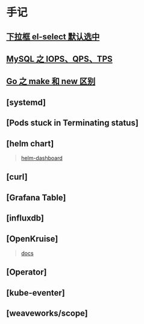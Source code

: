 # 手记

## [下拉框 el-select 默认选中](./01.md)

## [MySQL 之 IOPS、QPS、TPS](./02.md)

## [Go 之 make 和 new 区别](./03.md)

## [systemd]

## [Pods stuck in Terminating status]

## [helm chart]

> [helm-dashboard](https://github.com/komodorio/helm-dashboard)

## [curl]

## [Grafana Table]

## [influxdb]

## [OpenKruise]

> [docs](https://openkruise.io/zh/docs/)

## [Operator]

## [kube-eventer]

## [weaveworks/scope]
